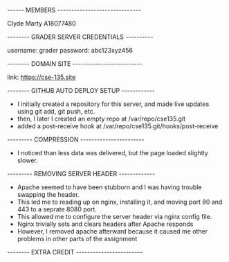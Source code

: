 ------ MEMBERS ------------------------------

Clyde Marty A18077480 

-------- GRADER SERVER CREDENTIALS ----------

username: grader
password: abc123xyz456

-------- DOMAIN SITE -------------------------

link: https://cse-135.site 

-------- GITHUB AUTO DEPLOY SETUP ------------

- I initially created a repository for this server, and made live updates using git add, git push, etc. 
- then, I later I created an empty repo at /var/repo/cse135.git 
- added a post-receive hook at /var/repo/cse135.git/hooks/post-receive

--------- COMPRESSION -----------------------

- I noticed than less data was delivered, but the page loaded slightly slower. 

--------- REMOVING SERVER HEADER -------------

- Apache seemed to have been stubborn and I was having trouble swapping the header. 
- This led me to reading up on nginx, installing it, and moving port 80 and 443 to a seprate 8080 port.
- This allowed me to configure the server header via nginx config file. 
- Nginx trivially sets and clears headers after Apache responds 
- However, I removed apache afterward because it caused me other problems in other parts of the assignment 

-------- EXTRA CREDIT ------------------------
